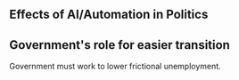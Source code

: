 ## Effects of AI/Automation in Politics

## Government's role for easier transition
Government must work to lower frictional unemployment.
